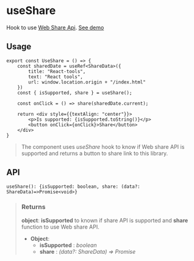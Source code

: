 # useShare
Hook to use [Web Share Api](https://developer.mozilla.org/en-US/docs/Web/API/Web_Share_API). [See demo](https://ndriadev.github.io/react-tools/#/hooks/api-dom/useShare)

## Usage

```tsx
export const UseShare = () => {
	const sharedDate = useRef<ShareData>({
		title: "React-tools",
		text: "React tools",
		url: window.location.origin + "/index.html"
	})
	const { isSupported, share } = useShare();

	const onClick = () => share(sharedDate.current);

	return <div style={{textAlign: "center"}}>
		<p>Is supported: {isSupported.toString()}</p>
		<button onClick={onClick}>Share</button>
	</div>
}
```

> The component uses _useShare_ hook to know if Web share API is supported and returns a button to share link to this library.


## API

```tsx
useShare(): {isSupported: boolean, share: (data?: ShareData)=>Promise<void>}
```





> ### Returns
>
> __object__: __isSupported__ to known if share API is supported and __share__ function to use Web share API.
> - __Object__:  
>     - __isSupported__ : _boolean_  
>     - __share__ : _(data?: ShareData) => Promise<void>_  
>